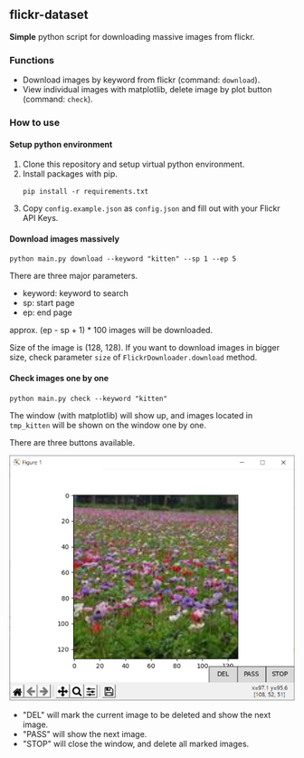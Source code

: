 ## flickr-dataset

**Simple** python script for downloading massive images from flickr.

### Functions

- Download images by keyword from flickr (command: `download`).
- View individual images with matplotlib, delete image by plot button (command: `check`).

### How to use

#### Setup python environment

1. Clone this repository and setup virtual python environment.
1. Install packages with pip.
    ```
    pip install -r requirements.txt
    ```
1. Copy `config.example.json` as `config.json` and fill out with your Flickr API Keys.

#### Download images massively

```
python main.py download --keyword "kitten" --sp 1 --ep 5
```

There are three major parameters.

- keyword: keyword to search
- sp: start page
- ep: end page

approx. (ep - sp + 1) * 100 images will be downloaded.

Size of the image is (128, 128). 
If you want to download images in bigger size,
check parameter `size` of `FlickrDownloader.download` method.

#### Check images one by one

```
python main.py check --keyword "kitten"
```

The window (with matplotlib) will show up,
and images located in `tmp_kitten` will be shown on the window one by one.

There are three buttons available.

![](.github/capture.png)

- "DEL" will mark the current image to be deleted and show the next image.
- "PASS" will show the next image.
- "STOP" will close the window, and delete all marked images.
